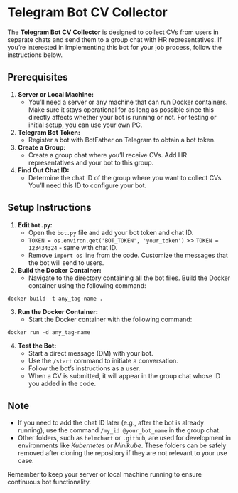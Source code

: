 # Telegram Bot CV Collector #

The **Telegram Bot CV Collector** is designed to collect CVs from users in separate chats and send them to a group chat with HR representatives. If you’re interested in implementing this bot for your job process, follow the instructions below.

## Prerequisites ##
1. **Server or Local Machine:**
    * You’ll need a server or any machine that can run Docker containers. Make sure it stays operational for as long as possible since this directly affects whether your bot is running or not. For testing or initial setup, you can use your own PC.
2. **Telegram Bot Token:**
    * Register a bot with BotFather on Telegram to obtain a bot token.
3. **Create a Group:**
    * Create a group chat where you’ll receive CVs. Add HR representatives and your bot to this group.
4. **Find Out Chat ID:**
    * Determine the chat ID of the group where you want to collect CVs. You’ll need this ID to configure your bot.

## Setup Instructions
1. **Edit `bot.py`:**
    * Open the `bot.py` file and add your bot token and chat ID.
    * `TOKEN = os.environ.get('BOT_TOKEN', 'your_token')` >>  `TOKEN = 123434324` - same with chat ID.
    * Remove `import os` line from the code.
Customize the messages that the bot will send to users.
2. **Build the Docker Container:**
    * Navigate to the directory containing all the bot files.
Build the Docker container using the following command:

```docker build -t any_tag-name .```

3. **Run the Docker Container:**
    * Start the Docker container with the following command:
    
```docker run -d any_tag-name```

4. **Test the Bot:**
    * Start a direct message (DM) with your bot.
    * Use the `/start` command to initiate a conversation.
    * Follow the bot’s instructions as a user.
    * When a CV is submitted, it will appear in the group chat whose ID you added in the code.

## Note
* If you need to add the chat ID later (e.g., after the bot is already running), use the command `/my_id @your_bot_name` in the group chat.
* Other folders, such as `helmchart` or `.github`, are used for development in environments like _Kubernetes_ or _Minikube_. These folders can be safely removed after cloning the repository if they are not relevant to your use case.

Remember to keep your server or local machine running to ensure continuous bot functionality.
